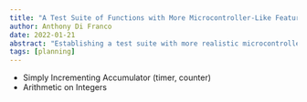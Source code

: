 ```yaml
---
title: "A Test Suite of Functions with More Microcontroller-Like Features"
author: Anthony Di Franco
date: 2022-01-21
abstract: "Establishing a test suite with more realistic microcontroller-like examples. Drawing from symbolic regression benchmarks where appropriate."
tags: [planning]
---
```


 * Simply Incrementing Accumulator (timer, counter)
 * Arithmetic on  Integers
